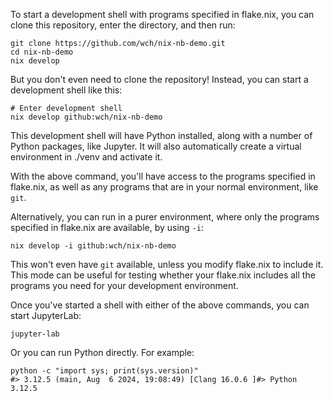 To start a development shell with programs specified in flake.nix, you can clone this repository, enter the directory, and then run:

```
git clone https://github.com/wch/nix-nb-demo.git
cd nix-nb-demo
nix develop
```

But you don't even need to clone the repository! Instead, you can start a development shell like this:

```
# Enter development shell
nix develop github:wch/nix-nb-demo
```

This development shell will have Python installed, along with a number of Python packages, like Jupyter. It will also automatically create a virtual environment in ./venv and activate it.

With the above command, you'll have access to the programs specified in flake.nix, as well as any programs that are in your normal environment, like `git`.

Alternatively, you can run in a purer environment, where only the programs specified in flake.nix are available, by using `-i`:

```
nix develop -i github:wch/nix-nb-demo
```

This won't even have `git` available, unless you modify flake.nix to include it. This mode can be useful for testing whether your flake.nix includes all the programs you need for your development environment.


Once you've started a shell with either of the above commands, you can start JupyterLab:

```
jupyter-lab
```

Or you can run Python directly. For example:

```
python -c "import sys; print(sys.version)"
#> 3.12.5 (main, Aug  6 2024, 19:08:49) [Clang 16.0.6 ]#> Python 3.12.5
```
